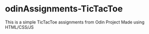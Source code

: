 # odinAssignments-TicTacToe
This is a simple TicTacToe assignments from Odin Project Made using HTML/CSS/JS

